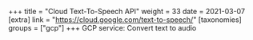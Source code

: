 +++
title = "Cloud Text-To-Speech API"
weight = 33
date = 2021-03-07
[extra]
link = "https://cloud.google.com/text-to-speech/"
[taxonomies]
groups = ["gcp"]
+++
GCP service: Convert text to audio

